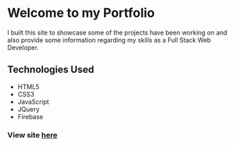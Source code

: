 # Welcome to my Portfolio
I built this site to showcase some of the projects have been working on and also provide some information regarding my skills as a Full Stack Web Developer. 

## Technologies Used
* HTML5
* CSS3
* JavaScript
* JQuery
* Firebase

### View site [here](https://emerzonic.github.io/Portfolio/)